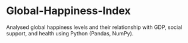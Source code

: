 # Global-Happiness-Index
Analysed global happiness levels and their relationship with GDP, social support, and health using Python (Pandas, NumPy).

